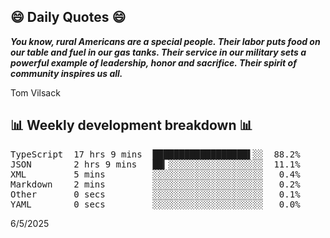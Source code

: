 ## 😄 Daily Quotes 😄

_**You know, rural Americans are a special people. Their labor puts food on our table and fuel in our gas tanks. Their service in our military sets a powerful example of leadership, honor and sacrifice. Their spirit of community inspires us all.**_

Tom Vilsack



## 📊 Weekly development breakdown 📊

<pre>TypeScript  17 hrs 9 mins  ██████████████████▌░░  88.2%
JSON        2 hrs 9 mins   ██▎░░░░░░░░░░░░░░░░░░  11.1%
XML         5 mins         ░░░░░░░░░░░░░░░░░░░░░   0.4%
Markdown    2 mins         ░░░░░░░░░░░░░░░░░░░░░   0.2%
Other       0 secs         ░░░░░░░░░░░░░░░░░░░░░   0.1%
YAML        0 secs         ░░░░░░░░░░░░░░░░░░░░░   0.0%</pre>

6/5/2025